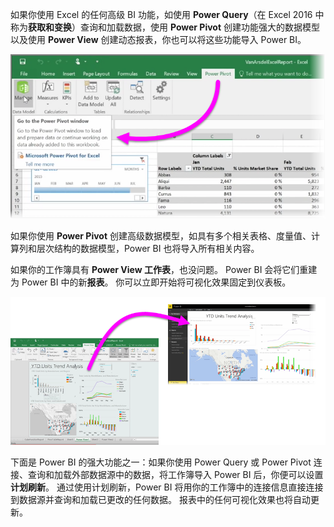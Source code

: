 如果你使用 Excel 的任何高级 BI 功能，如使用 **Power Query**（在 Excel 2016 中称为**获取和变换**）查询和加载数据，使用 **Power Pivot** 创建功能强大的数据模型以及使用 **Power View** 创建动态报表，你也可以将这些功能导入 Power BI。

![](media/5-3-import-powerpivot-powerview/5-3_1.png)

如果你使用 **Power Pivot** 创建高级数据模型，如具有多个相关表格、度量值、计算列和层次结构的数据模型，Power BI 也将导入所有相关内容。

如果你的工作簿具有 **Power View 工作表**，也没问题。 Power BI 会将它们重建为 Power BI 中的新**报表**。 你可以立即开始将可视化效果固定到仪表板。

![](media/5-3-import-powerpivot-powerview/5-3_2.png)

下面是 Power BI 的强大功能之一：如果你使用 Power Query 或 Power Pivot 连接、查询和加载外部数据源中的数据，将工作簿导入 Power BI 后，你便可以设置**计划刷新**。 通过使用计划刷新，Power BI 将用你的工作簿中的连接信息直接连接到数据源并查询和加载已更改的任何数据。 报表中的任何可视化效果也将自动更新。

